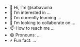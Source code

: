 - 👋 Hi, I’m @sabavuma
- 👀 I’m interested in ...
- 🌱 I’m currently learning ...
- 💞️ I’m looking to collaborate on ...
- 📫 How to reach me ...
- 😄 Pronouns: ...
- ⚡ Fun fact: ...

<!---
sabavuma/sabavuma is a ✨ special ✨ repository because its `README.md` (this file) appears on your GitHub profile.
You can click the Preview link to take a look at your changes.
--->

